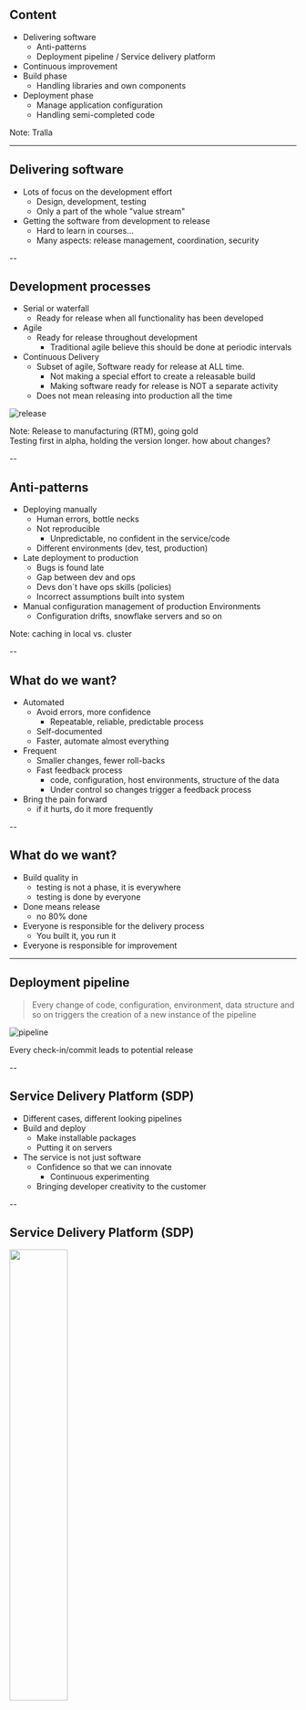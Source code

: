 ## Content

* Delivering software
  * Anti-patterns
  * Deployment pipeline / Service delivery platform
* Continuous improvement
* Build phase
  * Handling libraries and own components
* Deployment phase
  * Manage application configuration
  * Handling semi-completed code

Note: Tralla


---
## Delivering software

* Lots of focus on the development effort
  * Design, development, testing
  * Only a part of the whole "value stream"
* Getting the software from development to release
  * Hard to learn in courses...
  * Many aspects: release management, coordination, security


--
## Development processes

* Serial or waterfall
  * Ready for release when all functionality has been developed
* Agile
  * Ready for release throughout development
    * Traditional agile believe this should be done at periodic intervals
* Continuous Delivery
  * Subset of agile, Software ready for release at ALL time.
    * Not making a special effort to create a releasable build  
    * Making software ready for release is NOT a separate activity
  * Does not mean releasing into production all the time  



![release](./images/release.png)

Note: Release to manufacturing (RTM), going gold
<br>
Testing first in alpha, holding the version longer. how about changes?<br>


--
## Anti-patterns
* Deploying manually
  * Human errors, bottle necks
  * Not reproducible
    * Unpredictable, no confident in the service/code
  * Different environments (dev, test, production)
* Late deployment to production
  * Bugs is found late
  * Gap between dev and ops
  * Devs don´t have ops skills (policies)
  * Incorrect assumptions built into system
* Manual configuration management of production Environments
  * Configuration drifts, snowflake servers and so on

Note: caching in local vs. cluster


--
## What do we want?

* Automated
  * Avoid errors, more confidence
    * Repeatable, reliable, predictable process
  * Self-documented
  * Faster, automate almost everything
* Frequent
  * Smaller changes, fewer roll-backs
  * Fast feedback process
    * code, configuration, host environments, structure of the data
    * Under control so changes trigger a feedback process
* Bring the pain forward
  * if it hurts, do it more frequently


--
## What do we want?

* Build quality in
  * testing is not a phase, it is everywhere
  * testing is done by everyone
* Done means release
  * no 80% done
* Everyone is responsible for the delivery process
  * You built it, you run it
* Everyone is responsible for improvement    


---
## Deployment pipeline

> Every change of code, configuration, environment, data structure and so on triggers the creation of a new instance of the pipeline

![pipeline](./images/pipe02.png) 

Every check-in/commit leads to potential release


--
## Service Delivery Platform (SDP)

* Different cases, different looking pipelines
* Build and deploy
  * Make installable packages
  * Putting it on servers
* The service is not just software 
  * Confidence so that we can innovate
    * Continuous experimenting
  * Bringing developer creativity to the customer


--
## Service Delivery Platform (SDP)

<img src="./images/sdp.png" width="45%" />

Source: The practice of cloud system administration - 0-321-94318-X
<!-- {_style="font-size: 40%"} -->


--
## Inspired by lean
* Lean principles are derived from the Japanese manufacturing industry.
  * Studies of Toyota, John Krafcik, 1988
    * "Triumph of the Lean Production System"
    * built in high-quality, faster-to-market
* From lean manufacturing principles
  * Eliminate Waste / Create noting but value
  * Amplify learning - Fast feedback
  * Decide as late as possible for irreversible actions
  * Deliver as fast as possible
  * Respect people - Empower the team
  * Build integrity in
  * Optimize the whole value stream - Continuous improvement

https://en.wikipedia.org/wiki/Lean_software_development



--
## Continuous Improvement
* Data-driven deployment
  * Collect metrics for improve the pipeline
  * "Practice makes perfect"
  * Bug lead time
    * Time from bug report to production fix
  * Code lead time
    * From keyboard/code to production
  * Patch lead time
    * From vendor patch to production
  * Frequency of deployment
    * Deployments per time (day/month)
  * Time to restore service
    * Downtime
  * Changes success rate
    * Successful production deployments



---
## Build phase
* Coding step
* Commit step
  * Gate - Pre-submit check
    * Lint, style guide, some tests
* Build step
  * Source code become artifacts
    * Gate - Unit testing
    * Compiling to executables, making packages, processing images
    * Extracting documentation from source code
* Package step
  * Single file that encodes all files to be installed
    * zip, tar + installation script  
* Register step
  * Upload the packages to the package registry



--
## Tools in the build phase
* CI servers
  * Hudson, Jenkins, TravisCI, Cruise Control, Strider CD...
* Package managers
  * npm, yarn, compose, NuGet, archive managers...
* VCS
  * Git, subversion...


--
## Managing dependencies
* Third party libraries/packages/modules, compiled or interpreted
  * Store all libraries locally? Download when needed?
    * Dependencies?
    * Guarantee exact versions (deep dependencies - package-lock.json)?
    * Rarely updated
* Own components
  * build entire app at once on change?
  * Build only the changed component on change?
  * Plan for handling dependencies?
    * Circular dependencies?


--
## Own components

* Check into repositories 
  * Depends on size of project
* Artifact repository
* Splitting up to different pipelines 
  * Different parts have different life cycles
  * Include os kernel + application 
  * Some components are very stable and don´t change 
  * The pipeline becomes to big, to slow



![integration pipeline](./images/integration_pipeline.png)


--
## Dependency graphs

> What to rebuild on a component change?

![deph graph](./images/dep_graph.png)

```
change B => B + D will rebuild
change C => C + D will rebuild
change A => B + D will rebuild then D will rebuild
```




---
## Deployment phase

> Creates the service in one or more testing and production environments


--
## Deployment phase
* Promotion of components
  * Package A - 1.1, 1.2, 1.3(production)
  * Package B - 1.4.1, 1.4.2(production), 1.4.3
  * Package C - 4.1, 4.2(production)
    * Marked as production versions (tagging)
    * Test and dev may always use latest
  * Pinning versions
    * package-lock.json (npm shrinkwrap)
    * Pinning the exact versions used for a release


--
## Deployment phase
* Installation
  * pre-install scripts
  * post-install scripts
    * smoke tests
* Configuration
  * Configuration management
  * Convergent orchestration
    * Always a desire state
  * Direct orchestration
    * multistep to achieve desire goal


--
## Testing
* Gates in the pipeline
  * unit test, integration test/system test, health checks
* Automatic and/or manual approval
* Artifact after test approval 
  * Production/release candidate
    * When a change is safe to put in production



---
## Managing software configuration
* Treat your application configuration as code
* How flexible should configuration be?
* Where in the process to add configuration
  * Build time?
  * packaging time?
  * deployment time
  * startup and runtime?
* Keep configuration in same repo as source code
  * keep the values somewhere else
    * Configuration repository
  * different values depending on app, version env.
* Think about code quality
  * Good naming, DRY, KISS


--- 

## Handle changes 
* How to make changes?
* How to handle semi-completed code?
  * Feature hiding/toggling
  * Branch by abstraction
    * Building an abstract layer upon the piece that should change
    

-- 
## Branch by abstraction

<div>
* Build an abstraction over the part to change
* Refactor the system to use this abstraction
* Create the change (new part), use feature hiding/toggling to keep it out of production
* Update the abstraction to point to the new implementation
* Remove the old implementation (and abstraction layer if needed) 
</div>
<!-- {_style="font-size: 70%"} -->

![branch by abstraction](./images/branch_by_abstraction.png)


---
## Reading

> Chapter 1, 2 and 13 in the Continuous Delivery book by Humble and Farley
